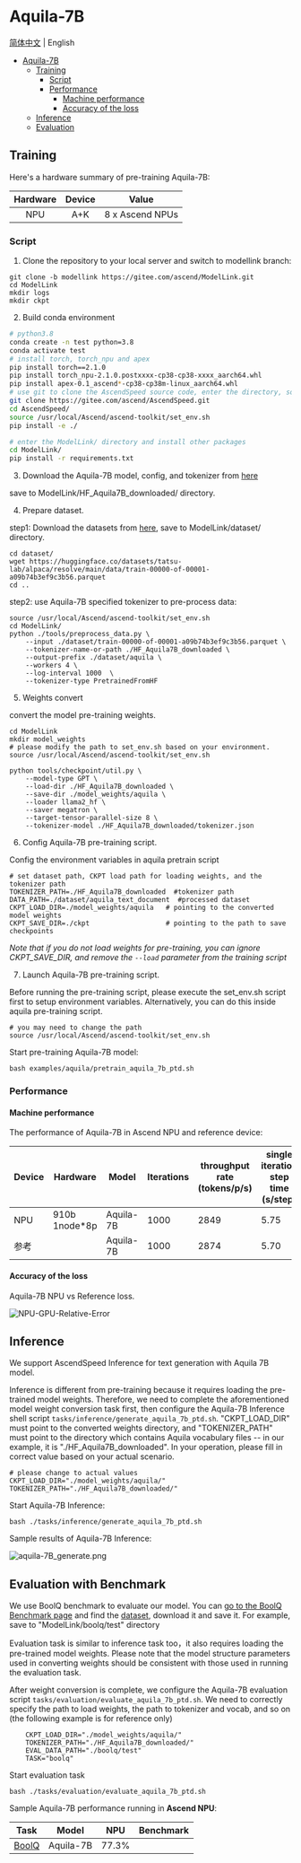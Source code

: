 # Aquila-7B
[简体中文](https://gitee.com/ascend/ModelLink/blob/modellink/examples/aquila/README.md) | English

- [Aquila-7B](#aquila-7b)
  - [Training](#training)
    - [Script](#script)
    - [Performance](#performance)
      - [Machine performance](#machine-performance)
      - [Accuracy of the loss](#accuracy-of-the-loss)
  - [Inference](#inference)
  - [Evaluation](#evaluation-with-benchmark)

## Training

Here's a hardware summary of pre-training Aquila-7B:

| Hardware | Device |      Value       |
|:--------:|:------:|:----------------:|
|   NPU    |  A+K   | 8 x Ascend NPUs  |

### Script

1. Clone the repository to your local server and switch to modellink branch:
```shell
git clone -b modellink https://gitee.com/ascend/ModelLink.git
cd ModelLink
mkdir logs
mkdir ckpt
```


2. Build conda environment

```bash
# python3.8
conda create -n test python=3.8
conda activate test
# install torch, torch_npu and apex
pip install torch==2.1.0
pip install torch_npu-2.1.0.postxxxx-cp38-cp38-xxxx_aarch64.whl
pip install apex-0.1_ascend*-cp38-cp38m-linux_aarch64.whl
# use git to clone the AscendSpeed source code, enter the directory, source the set_env.sh file based on your host settings(you may need to change the path), then install ascendspeed package by source code
git clone https://gitee.com/ascend/AscendSpeed.git
cd AscendSpeed/
source /usr/local/Ascend/ascend-toolkit/set_env.sh
pip install -e ./

# enter the ModelLink/ directory and install other packages
cd ModelLink/
pip install -r requirements.txt
```


3. Download the Aquila-7B model, config, and tokenizer from [here](https://huggingface.co/BAAI/Aquila-7B/tree/main)

save to ModelLink/HF_Aquila7B_downloaded/ directory.


4. Prepare dataset.

step1: Download the datasets from [here](https://huggingface.co/datasets/tatsu-lab/alpaca/resolve/main/data/train-00000-of-00001-a09b74b3ef9c3b56.parquet), save to ModelLink/dataset/ directory.


```shell
cd dataset/
wget https://huggingface.co/datasets/tatsu-lab/alpaca/resolve/main/data/train-00000-of-00001-a09b74b3ef9c3b56.parquet
cd ..
```


step2: use Aquila-7B specified tokenizer to pre-process data:


```shell
source /usr/local/Ascend/ascend-toolkit/set_env.sh
cd ModelLink/
python ./tools/preprocess_data.py \
    --input ./dataset/train-00000-of-00001-a09b74b3ef9c3b56.parquet \
    --tokenizer-name-or-path ./HF_Aquila7B_downloaded \
    --output-prefix ./dataset/aquila \
    --workers 4 \
    --log-interval 1000  \
    --tokenizer-type PretrainedFromHF
```

5. Weights convert

convert the model pre-training weights.

```shell
cd ModelLink
mkdir model_weights
# please modify the path to set_env.sh based on your environment.
source /usr/local/Ascend/ascend-toolkit/set_env.sh

python tools/checkpoint/util.py \
    --model-type GPT \
    --load-dir ./HF_Aquila7B_downloaded \
    --save-dir ./model_weights/aquila \
    --loader llama2_hf \
    --saver megatron \
    --target-tensor-parallel-size 8 \
    --tokenizer-model ./HF_Aquila7B_downloaded/tokenizer.json
```


6. Config Aquila-7B pre-training script.

Config the environment variables in aquila pretrain script 
```shell
# set dataset path, CKPT load path for loading weights, and the tokenizer path
TOKENIZER_PATH=./HF_Aquila7B_downloaded  #tokenizer path
DATA_PATH=./dataset/aquila_text_document  #processed dataset
CKPT_LOAD_DIR=./model_weights/aquila   # pointing to the converted model weights
CKPT_SAVE_DIR=./ckpt                   # pointing to the path to save checkpoints
```
*Note that if you do not load weights for pre-training, you can ignore CKPT_SAVE_DIR, and remove the `--load` parameter from the training script*

7. Launch Aquila-7B pre-training script.

Before running the pre-training script, please execute the set_env.sh script first to setup environment variables. Alternatively, you can do this inside aquila pre-training script.

```shell
# you may need to change the path
source /usr/local/Ascend/ascend-toolkit/set_env.sh
```

Start pre-training Aquila-7B model:
```shell
bash examples/aquila/pretrain_aquila_7b_ptd.sh
```
### Performance
#### Machine performance
The performance of Aquila-7B in Ascend NPU and reference device:

| Device | Hardware           | Model       | Iterations | throughput rate (tokens/p/s) | single iteration step time (s/step) |
|------|---------------|------------|------|------------------------|----------------------|
| NPU  | 910b 1node*8p | Aquila-7B  | 1000 | 2849                  | 5.75                  |
| 参考  |              | Aquila-7B  | 1000 | 2874                   |    5.70               |


#### Accuracy of the loss

Aquila-7B NPU vs Reference loss.

![NPU-GPU-Relative-Error](../../sources/images/aquila/aquila_comp0122.png)


## Inference

We support AscendSpeed Inference for text generation with Aquila 7B model.

Inference is different from pre-training because it requires loading the pre-trained model weights. Therefore, we need to complete the aforementioned model weight conversion task first, then configure the Aquila-7B Inference shell script `tasks/inference/generate_aquila_7b_ptd.sh`. "CKPT_LOAD_DIR" must point to the converted weights directory, and "TOKENIZER_PATH" must point to the directory which contains Aquila vocabulary files -- in our example, it is "./HF_Aquila7B_downloaded". In your operation, please fill in correct value based on your actual scenario.

```shell
# please change to actual values
CKPT_LOAD_DIR="./model_weights/aquila/"
TOKENIZER_PATH="./HF_Aquila7B_downloaded/"
```

Start Aquila-7B Inference:
```shell
bash ./tasks/inference/generate_aquila_7b_ptd.sh
```

Sample results of Aquila-7B Inference:

![aquila-7B_generate.png](../../sources/images/aquila/aquila_7B_generate.png)


## Evaluation with Benchmark

We use BoolQ benchmark to evaluate our model. You can [go to the BoolQ Benchmark page](https://github.com/google-research-datasets/boolean-questions) and find the [dataset](https://storage.cloud.google.com/boolq/dev.jsonl), download it and save it. For example, save to "ModelLink/boolq/test" directory

Evaluation task is similar to inference task too，it also requires loading the pre-trained model weights. Please note that the model structure parameters used in converting weights should be consistent with those used in running the evaluation task.

After weight conversion is complete, we configure the Aquila-7B evaluation script `tasks/evaluation/evaluate_aquila_7b_ptd.sh`. We need to correctly specify the path to load weights, the path to tokenizer and vocab, and so on (the following example is for reference only)

```shell
    CKPT_LOAD_DIR="./model_weights/aquila/"
    TOKENIZER_PATH="./HF_Aquila7B_downloaded/"
    EVAL_DATA_PATH="./boolq/test"
    TASK="boolq"
```

Start evaluation task
```shell
bash ./tasks/evaluation/evaluate_aquila_7b_ptd.sh
```

Sample Aquila-7B performance running in **Ascend NPU**:

| Task                                                                   | Model     | NPU | Benchmark |
|------------------------------------------------------------------------|------------|------|------|
| [BoolQ](https://github.com/google-research-datasets/boolean-questions) | Aquila-7B  | 77.3% |     |
